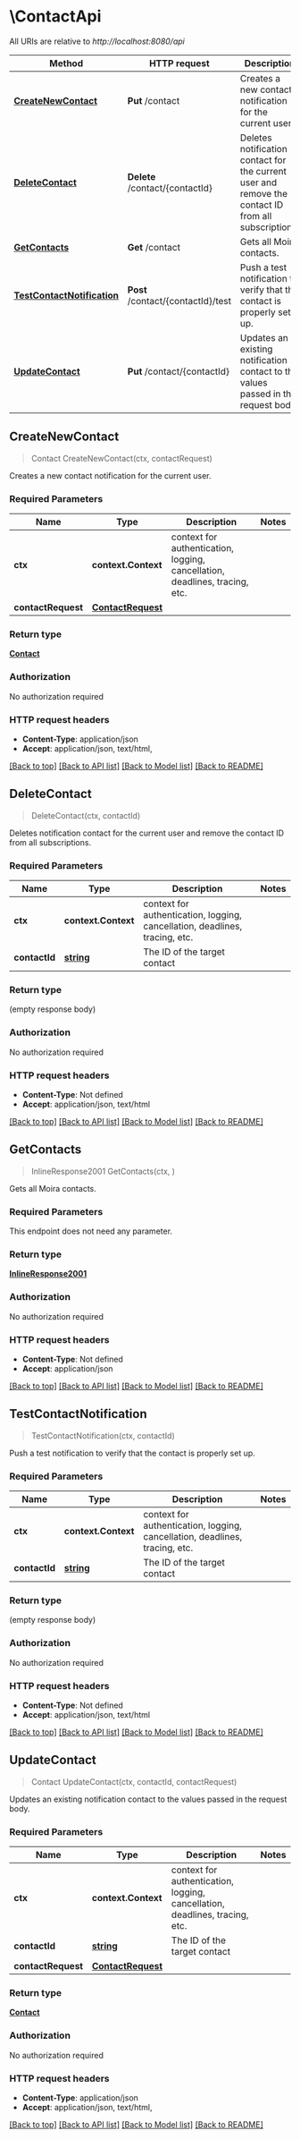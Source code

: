 # \ContactApi

All URIs are relative to *http://localhost:8080/api*

Method | HTTP request | Description
------------- | ------------- | -------------
[**CreateNewContact**](ContactApi.md#CreateNewContact) | **Put** /contact | Creates a new contact notification for the current user.
[**DeleteContact**](ContactApi.md#DeleteContact) | **Delete** /contact/{contactId} | Deletes notification contact for the current user and remove the contact ID from all subscriptions.
[**GetContacts**](ContactApi.md#GetContacts) | **Get** /contact | Gets all Moira contacts.
[**TestContactNotification**](ContactApi.md#TestContactNotification) | **Post** /contact/{contactId}/test | Push a test notification to verify that the contact is properly set up.
[**UpdateContact**](ContactApi.md#UpdateContact) | **Put** /contact/{contactId} | Updates an existing notification contact to the values passed in the request body.



## CreateNewContact

> Contact CreateNewContact(ctx, contactRequest)

Creates a new contact notification for the current user.

### Required Parameters


Name | Type | Description  | Notes
------------- | ------------- | ------------- | -------------
**ctx** | **context.Context** | context for authentication, logging, cancellation, deadlines, tracing, etc.
**contactRequest** | [**ContactRequest**](ContactRequest.md)|  | 

### Return type

[**Contact**](Contact.md)

### Authorization

No authorization required

### HTTP request headers

- **Content-Type**: application/json
- **Accept**: application/json, text/html, 

[[Back to top]](#) [[Back to API list]](../README.md#documentation-for-api-endpoints)
[[Back to Model list]](../README.md#documentation-for-models)
[[Back to README]](../README.md)


## DeleteContact

> DeleteContact(ctx, contactId)

Deletes notification contact for the current user and remove the contact ID from all subscriptions.

### Required Parameters


Name | Type | Description  | Notes
------------- | ------------- | ------------- | -------------
**ctx** | **context.Context** | context for authentication, logging, cancellation, deadlines, tracing, etc.
**contactId** | [**string**](.md)| The ID of the target contact | 

### Return type

 (empty response body)

### Authorization

No authorization required

### HTTP request headers

- **Content-Type**: Not defined
- **Accept**: application/json, text/html

[[Back to top]](#) [[Back to API list]](../README.md#documentation-for-api-endpoints)
[[Back to Model list]](../README.md#documentation-for-models)
[[Back to README]](../README.md)


## GetContacts

> InlineResponse2001 GetContacts(ctx, )

Gets all Moira contacts.

### Required Parameters

This endpoint does not need any parameter.

### Return type

[**InlineResponse2001**](inline_response_200_1.md)

### Authorization

No authorization required

### HTTP request headers

- **Content-Type**: Not defined
- **Accept**: application/json

[[Back to top]](#) [[Back to API list]](../README.md#documentation-for-api-endpoints)
[[Back to Model list]](../README.md#documentation-for-models)
[[Back to README]](../README.md)


## TestContactNotification

> TestContactNotification(ctx, contactId)

Push a test notification to verify that the contact is properly set up.

### Required Parameters


Name | Type | Description  | Notes
------------- | ------------- | ------------- | -------------
**ctx** | **context.Context** | context for authentication, logging, cancellation, deadlines, tracing, etc.
**contactId** | [**string**](.md)| The ID of the target contact | 

### Return type

 (empty response body)

### Authorization

No authorization required

### HTTP request headers

- **Content-Type**: Not defined
- **Accept**: application/json, text/html

[[Back to top]](#) [[Back to API list]](../README.md#documentation-for-api-endpoints)
[[Back to Model list]](../README.md#documentation-for-models)
[[Back to README]](../README.md)


## UpdateContact

> Contact UpdateContact(ctx, contactId, contactRequest)

Updates an existing notification contact to the values passed in the request body.

### Required Parameters


Name | Type | Description  | Notes
------------- | ------------- | ------------- | -------------
**ctx** | **context.Context** | context for authentication, logging, cancellation, deadlines, tracing, etc.
**contactId** | [**string**](.md)| The ID of the target contact | 
**contactRequest** | [**ContactRequest**](ContactRequest.md)|  | 

### Return type

[**Contact**](Contact.md)

### Authorization

No authorization required

### HTTP request headers

- **Content-Type**: application/json
- **Accept**: application/json, text/html, 

[[Back to top]](#) [[Back to API list]](../README.md#documentation-for-api-endpoints)
[[Back to Model list]](../README.md#documentation-for-models)
[[Back to README]](../README.md)

